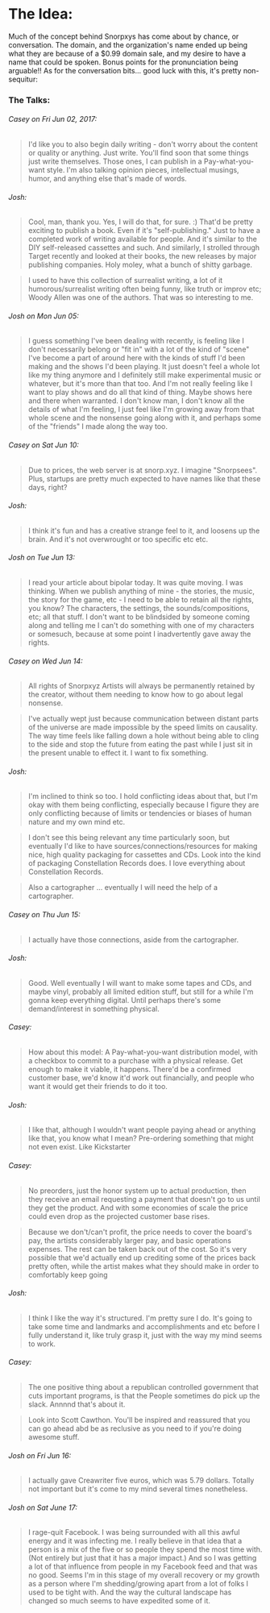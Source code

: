 # The Idea:
Much of the concept behind Snorpxys has come about by chance, or conversation. The domain, and the organization's name ended up being what they are because of a $0.99 domain sale, and my desire to have a name that could be spoken. Bonus points for the pronunciation being arguable!! As for the conversation bits... good luck with this, it's pretty non-sequitur:

### The Talks:

###### Casey on Fri Jun 02, 2017:
> I'd like you to also begin daily writing - don't worry about the content or quality or anything. Just write. You'll find soon that some things just write themselves. Those ones, I can publish in a Pay-what-you-want style. I'm also talking opinion pieces, intellectual musings, humor, and anything else that's made of words.

###### Josh:
> Cool, man, thank you. Yes, I will do that, for sure. :) That'd be pretty exciting to publish a book. Even if it's "self-publishing." Just to have a completed work of writing available for people. And it's similar to the DIY self-released cassettes and such. And similarly, I strolled through Target recently and looked at their books, the new releases by major publishing companies. Holy moley, what a bunch of shitty garbage.

> I used to have this collection of surrealist writing, a lot of it humorous/surrealist writing often being funny, like truth or improv etc; Woody Allen was one of the authors. That was so interesting to me.

###### Josh on Mon Jun 05:
> I guess something I've been dealing with recently, is feeling like I don't necessarily belong or "fit in" with a lot of the kind of "scene" I've become a part of around here with the kinds of stuff I'd been making and the shows I'd been playing. It just doesn't feel a whole lot like my thing anymore and I definitely still make experimental music or whatever, but it's more than that too. And I'm not really feeling like I want to play shows and do all that kind of thing. Maybe shows here and there when warranted. I don't know man, I don't know all the details of what I'm feeling, I just feel like I'm growing away from that whole scene and the nonsense going along with it, and perhaps some of the "friends" I made along the way too.

###### Casey on Sat Jun 10:
> Due to prices, the web server is at snorp.xyz. I imagine "Snorpsees". Plus, startups are pretty much expected to have names like that these days, right?

###### Josh:
> I think it's fun and has a creative strange feel to it, and loosens up the brain. And it's not overwrought or too specific etc etc. 

###### Josh on Tue Jun 13:
> I read your article about bipolar today. It was quite moving.
> I was thinking. When we publish anything of mine - the stories, the music, the story for the game, etc - I need to be able to retain all the rights, you know? The characters, the settings, the sounds/compositions, etc; all that stuff. I don't want to be blindsided by someone coming along and telling me I can't do something with one of my characters or somesuch, because at some point I inadvertently gave away the rights.

###### Casey on Wed Jun 14:
> All rights of Snorpxyz Artists will always be permanently retained by the creator, without them needing to know how to go about legal nonsense.

> I've actually wept just because communication between distant parts of the universe are made impossible by the speed limits on causality. The way time feels like falling down a hole without being able to cling to the side and stop the future from eating the past while I just sit in the present unable to effect it. I want to fix something.

###### Josh:
> I'm inclined to think so too. I hold conflicting ideas about that, but I'm okay with them being conflicting, especially because I figure they are only conflicting because of limits or tendencies or biases of human nature and my own mind etc.

> I don't see this being relevant any time particularly soon, but eventually I'd like to have sources/connections/resources for making nice, high quality packaging for cassettes and CDs. Look into the kind of packaging Constellation Records does. I love everything about Constellation Records. 

> Also a cartographer ... eventually I will need the help of a cartographer.

###### Casey on Thu Jun 15:
> I actually have those connections, aside from the cartographer.

###### Josh:
> Good. Well eventually I will want to make some tapes and CDs, and maybe vinyl, probably all limited edition stuff, but still for a while I'm gonna keep everything digital. Until perhaps there's some demand/interest in something physical.

###### Casey:
> How about this model: A Pay-what-you-want distribution model, with a checkbox to commit to a purchase with a physical release. Get enough to make it viable, it happens. There'd be a confirmed customer base, we'd know it'd work out financially, and people who want it would get their friends to do it too.

###### Josh:
> I like that, although I wouldn't want people paying ahead or anything like that, you know what I mean? Pre-ordering something that might not even exist. Like Kickstarter

###### Casey:
> No preorders, just the honor system up to actual production, then they receive an email requesting a payment that doesn't go to us until they get the product. And with some economies of scale the price could even drop as the projected customer base rises.

> Because we don't/can't profit, the price needs to cover the board's pay, the artists considerably larger pay, and basic operations expenses. The rest can be taken back out of the cost. So it's very possible that we'd actually end up crediting some of the prices back pretty often, while the artist makes what they should make in order to comfortably keep going

###### Josh:
>I think I like the way it's structured. I'm pretty sure I do. It's going to take some time and landmarks and accomplishments and etc before I fully understand it, like truly grasp it, just with the way my mind seems to work.

###### Casey:
> The one positive thing about a republican controlled government that cuts important programs, is that the People sometimes do pick up the slack. Annnnd that's about it.

> Look into Scott Cawthon. You'll be inspired and reassured that you can go ahead abd be as reclusive as you need to if you're doing awesome stuff.

###### Josh on Fri Jun 16:
> I actually gave Creawriter five euros, which was 5.79 dollars. Totally not important but it's come to my mind several times nonetheless.

###### Josh on Sat June 17:
> I rage-quit Facebook. I was being surrounded with all this awful energy and it was infecting me. I really believe in that idea that a person is a mix of the five or so people they spend the most time with. (Not entirely but just that it has a major impact.) And so I was getting a lot of that influence from people in my Facebook feed and that was no good. Seems I'm in this stage of my overall recovery or my growth as a person where I'm shedding/growing apart from a lot of folks I used to be tight with. And the way the cultural landscape has changed so much seems to have expedited some of it.

